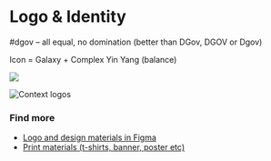 # Logo & Identity

\#dgov – all equal, no domination \(better than DGov, DGOV or Dgov\)

Icon = Galaxy + Complex Yin Yang \(balance\)

![](.gitbook/assets/frame-7.3-1.jpg)

![Context logos](.gitbook/assets/frame-8.png)

### Find more

* [Logo and design materials in Figma](https://www.figma.com/file/VOljSsjBw43q9x6xi5ZYwNf0/DAO-Foundation?node-id=0%3A1)
* [Print materials \(t-shirts, banner, poster etc\)](https://drive.google.com/drive/folders/1Mhr9h0SJIE-gcqsUHd_rT9asBPzlMrSM?usp=sharing)

